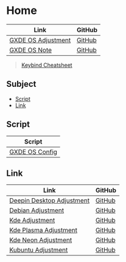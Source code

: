 

# Home

| Link | GitHub |
| ---- | ------ |
| [GXDE OS Adjustment](https://samwhelp.github.io/gxde-adjustment/) | [GitHub](https://github.com/samwhelp/gxde-adjustment) |
| [GXDE OS Note](https://samwhelp.github.io/note-about-gxde/) | [GitHub](https://github.com/samwhelp/note-about-gxde) |


> [Keybind Cheatsheet](https://samwhelp.github.io/gxde-adjustment/read/cheatsheet/keybind.html)




## Subject

* [Script](#script)
* [Link](#link)




## Script

| Script |
| ---------- |
| [GXDE OS Config](https://github.com/samwhelp/gxde-adjustment/tree/main/prototype/main) |




## Link

| Link | GitHub |
| ---- | ------ |
| [Deepin Desktop Adjustment](https://samwhelp.github.io/deepin-adjustment/) | [GitHub](https://github.com/samwhelp/deepin-adjustment) |
| [Debian Adjustment](https://samwhelp.github.io/debian-adjustment/) | [GitHub](https://github.com/samwhelp/debian-adjustment) |
| [Kde Adjustment](https://samwhelp.github.io/kde-adjustment/) | [GitHub](https://github.com/samwhelp/kde-adjustment) |
| [Kde Plasma Adjustment](https://samwhelp.github.io/kde-plasma-adjustment/) | [GitHub](https://github.com/samwhelp/kde-plasma-adjustment) |
| [Kde Neon Adjustment](https://samwhelp.github.io/kde-neon-adjustment/) | [GitHub](https://github.com/samwhelp/kde-neon-adjustment) |
| [Kubuntu Adjustment](https://samwhelp.github.io/kubuntu-adjustment/) | [GitHub](https://github.com/samwhelp/kubuntu-adjustment) |
